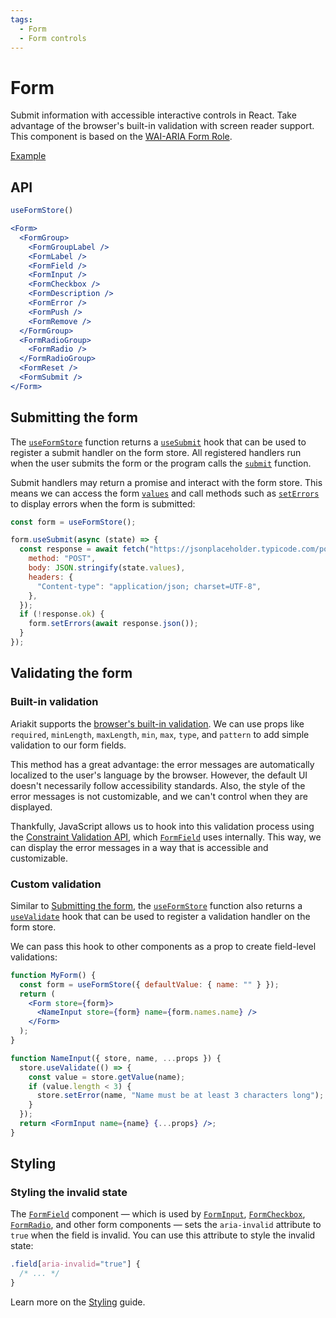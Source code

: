 ```yaml
---
tags:
  - Form
  - Form controls
---
```


# Form

<div data-description>

Submit information with accessible interactive controls in React. Take advantage of the browser's built-in validation with screen reader support. This component is based on the <a href="https://w3c.github.io/aria/#form">WAI-ARIA Form Role</a>.

</div>

<div data-tags></div>

<a href="../examples/form/index.tsx" data-playground>Example</a>

## API

```jsx
useFormStore()

<Form>
  <FormGroup>
    <FormGroupLabel />
    <FormLabel />
    <FormField />
    <FormInput />
    <FormCheckbox />
    <FormDescription />
    <FormError />
    <FormPush />
    <FormRemove />
  </FormGroup>
  <FormRadioGroup>
    <FormRadio />
  </FormRadioGroup>
  <FormReset />
  <FormSubmit />
</Form>
```

## Submitting the form

The [`useFormStore`](/reference/use-form-store) function returns a [`useSubmit`](/reference/use-form-store#usesubmit) hook that can be used to register a submit handler on the form store. All registered handlers run when the user submits the form or the program calls the [`submit`](/reference/use-form-store#submit) function.

Submit handlers may return a promise and interact with the form store. This means we can access the form [`values`](/reference/use-form-store#values) and call methods such as [`setErrors`](/reference/use-form-store#seterrors) to display errors when the form is submitted:

```js
const form = useFormStore();

form.useSubmit(async (state) => {
  const response = await fetch("https://jsonplaceholder.typicode.com/posts", {
    method: "POST",
    body: JSON.stringify(state.values),
    headers: {
      "Content-type": "application/json; charset=UTF-8",
    },
  });
  if (!response.ok) {
    form.setErrors(await response.json());
  }
});
```

## Validating the form

### Built-in validation

Ariakit supports the [browser's built-in validation](https://developer.mozilla.org/en-US/docs/Learn/Forms/Form_validation#using_built-in_form_validation). We can use props like `required`, `minLength`, `maxLength`, `min`, `max`, `type`, and `pattern` to add simple validation to our form fields.

This method has a great advantage: the error messages are automatically localized to the user's language by the browser. However, the default UI doesn't necessarily follow accessibility standards. Also, the style of the error messages is not customizable, and we can't control when they are displayed.

Thankfully, JavaScript allows us to hook into this validation process using the [Constraint Validation API](https://developer.mozilla.org/en-US/docs/Web/API/Constraint_validation), which [`FormField`](/reference/form-field) uses internally. This way, we can display the error messages in a way that is accessible and customizable.

### Custom validation

Similar to [Submitting the form](#submitting-the-form), the [`useFormStore`](/reference/use-form-store) function also returns a [`useValidate`](/reference/use-form-store#usevalidate) hook that can be used to register a validation handler on the form store.

We can pass this hook to other components as a prop to create field-level validations:

```jsx
function MyForm() {
  const form = useFormStore({ defaultValue: { name: "" } });
  return (
    <Form store={form}>
      <NameInput store={form} name={form.names.name} />
    </Form>
  );
}

function NameInput({ store, name, ...props }) {
  store.useValidate(() => {
    const value = store.getValue(name);
    if (value.length < 3) {
      store.setError(name, "Name must be at least 3 characters long");
    }
  });
  return <FormInput name={name} {...props} />;
}
```

## Styling

### Styling the invalid state

The [`FormField`](/reference/form-field) component — which is used by [`FormInput`](/reference/form-input), [`FormCheckbox`](/reference/form-checkbox), [`FormRadio`](/reference/form-radio), and other form components — sets the `aria-invalid` attribute to `true` when the field is invalid. You can use this attribute to style the invalid state:

```css
.field[aria-invalid="true"] {
  /* ... */
}
```

Learn more on the [Styling](/guide/styling) guide.
